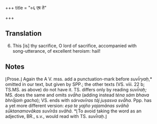 +++
title = "०६ एष ते"

+++
## Translation
6. This \[is\] thy sacrifice, O lord of sacrifice, accompanied with  
song-utterance, of excellent heroism: hail!

## Notes
⌊Prose.⌋ Again the A V. mss. add a punctuation-mark before *suvī́ryaḥ*,\*  
omitted in our text, but given by SPP.; the other texts (VS. viii. 22 b;  
TS.MS. as above) do not have it. TS. differs only by reading *suvī́raḥ;*  
MS. does the same and omits *svā́ha* (adding instead *téna sám bhava  
bhrā́jaṁ gacha*); VS. ends with *sárvavīras táj juṣasva svā́ha*. Ppp. has  
a yet more different version: *eṣa te yajño yajamānas svāhā  
sūktanamovākas suvīrās svāhā*. \*⌊To avoid taking the word as an  
adjective, BR., s.v., would read with TS. *suvī́raḥ*.⌋
